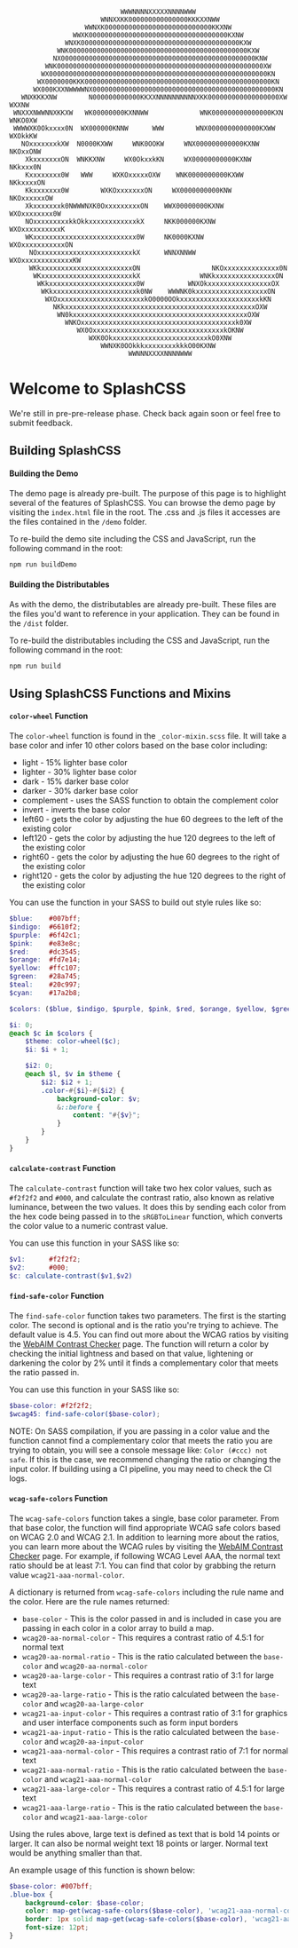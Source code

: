                                                                                
                                WWWNNNNXXXXXNNNNWWW                                 
                           WNNXXKK000000000000000KKKXXNWW                           
                       WWNXK000000000000000000000000000KKXNW                        
                    WWXK00000000000000000000000000000000000KXNW                     
                  WNXK0000000000000000000000000000000000000000KXW                   
                WNK000000000000000000000000000000000000000000000KXW                 
               NX0000000000000000000000000000000000000000000000000KNW               
             WNK0000000000000000000000000000000000000000000000000000XW              
            WX0000000000000000000000000000000000000000000000000000000KN             
           WX0000000KKK00000000000000000000000000000000000000000000000KN            
          WX000KXXNWWWWNX0000000000000000000000000000000000000000000000KN           
       WNXKKKXNW        N000000000000KKXXNNNNNNNNNNXKK000000000000000000XW    WXXNW 
     WNXXXNWWNNXKKXW   WK00000000KXNNWW             WNK000000000000000KXN  WNKO0XW  
     WWWWXK0Okxxxx0N  WX000000KNNW      WWW        WNX0000000000000KXWW  WXOkkKW    
       NOxxxxxxxkXW  N0000KXWW     WNK0OOKW     WNX000000000000KXNW   NKOxxONW     
        XkxxxxxxxON  WNKKXNW     WX0OkxxkKN     WX00000000000KXNW    NKkxxx0N       
        Kxxxxxxxx0W   WWW     WXKOxxxxxOXW    WNK0000000000KXWW    NKkxxxxON        
        Kkxxxxxxx0W        WXKOxxxxxxxON     WX0000000000KNW     NKOxxxxxxOW        
        Xkxxxxxxxk0NWWWNXK0OxxxxxxxxxON    WWX00000000KXNW     WXOxxxxxxxx0W        
        NOxxxxxxxxxkkOkkxxxxxxxxxxxxkX     NKK000000KXNW     WXOxxxxxxxxxxK         
        WKxxxxxxxxxxxxxxxxxxxxxxxxxx0W     NK0000KXNW      WXOxxxxxxxxxxxON         
         NOxxxxxxxxxxxxxxxxxxxxxxxxkX      WNNXNNWW      WXOxxxxxxxxxxxxxKW         
         WKkxxxxxxxxxxxxxxxxxxxxxxxON                  NKOxxxxxxxxxxxxxx0N          
          WKxxxxxxxxxxxxxxxxxxxxxxxkX               WNKkxxxxxxxxxxxxxxxON           
           WKkxxxxxxxxxxxxxxxxxxxxxx0W           WNXOkxxxxxxxxxxxxxxxxOX            
            WKkxxxxxxxxxxxxxxxxxxxxxk0NW    WWWNK0kxxxxxxxxxxxxxxxxxxON             
             WXOxxxxxxxxxxxxxxxxxxxxxxkO0000OOkxxxxxxxxxxxxxxxxxxxxkKN              
               NKkxxxxxxxxxxxxxxxxxxxxxxxxxxxxxxxxxxxxxxxxxxxxxxxxOXW               
                WN0kxxxxxxxxxxxxxxxxxxxxxxxxxxxxxxxxxxxxxxxxxxxxOXW                 
                  WNKOxxxxxxxxxxxxxxxxxxxxxxxxxxxxxxxxxxxxxxxk0XW                   
                     WX0OxxxxxxxxxxxxxxxxxxxxxxxxxxxxxxxxxkOKNW                     
                        WXK0OkxxxxxxxxxxxxxxxxxxxxxxxxkO0XNW                        
                           WWNXK0OOkkkxxxxxxxxkkkO00KXNW                            
                                  WWNNNXXXXNNNNWWW                                  
                                                                                

# Welcome to SplashCSS
We're still in pre-pre-release phase. Check back again soon or feel free to submit feedback.

## Building SplashCSS

#### Building the Demo
The demo page is already pre-built. The purpose of this page is to highlight several of the features of SplashCSS. You can browse the demo page by visiting the `index.html` file in the root. The .css and .js files it accesses are the files contained in the `/demo` folder.

To re-build the demo site including the CSS and JavaScript, run the following command in the root:

```PowerShell
npm run buildDemo
```

#### Building the Distributables 
As with the demo, the distributables are already pre-built. These files are the files you'd want to reference in your application. They can be found in the `/dist` folder. 

To re-build the distributables including the CSS and JavaScript, run the following command in the root:

```PowerShell
npm run build
```

## Using SplashCSS Functions and Mixins

#### `color-wheel` Function
The `color-wheel` function is found in the `_color-mixin.scss` file. It will take a base color and infer 10 other colors based on the base color including:

* light - 15% lighter base color
* lighter - 30% lighter base color
* dark - 15% darker base color
* darker - 30% darker base color
* complement - uses the SASS function to obtain the complement color
* invert - inverts the base color
* left60 - gets the color by adjusting the hue 60 degrees to the left of the existing color
* left120 - gets the color by adjusting the hue 120 degrees to the left of the existing color
* right60 - gets the color by adjusting the hue 60 degrees to the right of the existing color
* right120 - gets the color by adjusting the hue 120 degrees to the right of the existing color

You can use the function in your SASS to build out style rules like so:

```scss
$blue:    #007bff;
$indigo:  #6610f2;
$purple:  #6f42c1;
$pink:    #e83e8c;
$red:     #dc3545;
$orange:  #fd7e14;
$yellow:  #ffc107;
$green:   #28a745;
$teal:    #20c997;
$cyan:    #17a2b8;

$colors: ($blue, $indigo, $purple, $pink, $red, $orange, $yellow, $green, $teal, $cyan);

$i: 0;
@each $c in $colors {
    $theme: color-wheel($c);
    $i: $i + 1;

    $i2: 0;
    @each $l, $v in $theme {
        $i2: $i2 + 1;
        .color-#{$i}-#{$i2} {
            background-color: $v;
            &::before {
                content: "#{$v}";
            }
        }
    }
}
```

#### `calculate-contrast` Function
The `calculate-contrast` function will take two hex color values, such as `#f2f2f2` and `#000`, and calculate the contrast ratio, also known as relative luminance, between the two values. It does this by sending each color from the hex code being passed in to the `sRGBToLinear` function, which converts the color value to a numeric contrast value. 

You can use this function in your SASS like so:

```scss
$v1:      #f2f2f2;
$v2:      #000;
$c: calculate-contrast($v1,$v2)
```

#### `find-safe-color` Function
The `find-safe-color` function takes two parameters. The first is the starting color. The second is optional and is the ratio you're trying to achieve. The default value is 4.5. You can find out more about the WCAG ratios by visiting the [WebAIM Contrast Checker](https://webaim.org/resources/contrastchecker/) page. The function will return a color by checking the initial lightness and based on that value, lightening or darkening the color by 2% until it finds a complementary color that meets the ratio passed in.

You can use this function in your SASS like so:

```scss
$base-color: #f2f2f2;
$wcag45: find-safe-color($base-color);
```

NOTE: On SASS compilation, if you are passing in a color value and the function cannot find a complementary color that meets the ratio you are trying to obtain, you will see a console message like: `Color (#ccc) not safe`. If this is the case, we recommend changing the ratio or changing the input color. If building using a CI pipeline, you may need to check the CI logs.

#### `wcag-safe-colors` Function
The `wcag-safe-colors` function takes a single, base color parameter. From that base color, the function will find appropriate WCAG safe colors based on WCAG 2.0 and WCAG 2.1. In addition to learning more about the ratios, you can learn more about the WCAG rules by visiting the [WebAIM Contrast Checker](https://webaim.org/resources/contrastchecker/) page. For example, if following WCAG Level AAA, the normal text ratio should be at least 7:1. You can find that color by grabbing the return value `wcag21-aaa-normal-color`.

A dictionary is returned from `wcag-safe-colors` including the rule name and the color. Here are the rule names returned:

* `base-color` - This is the color passed in and is included in case you are passing in each color in a color array to build a map.
* `wcag20-aa-normal-color` - This requires a contrast ratio of 4.5:1 for normal text
* `wcag20-aa-normal-ratio` - This is the ratio calculated between the `base-color` and `wcag20-aa-normal-color`
* `wcag20-aa-large-color` - This requires a contrast ratio of 3:1 for large text
* `wcag20-aa-large-ratio` - This is the ratio calculated between the `base-color` and `wcag20-aa-large-color`
* `wcag21-aa-input-color` - This requires a contrast ratio of 3:1 for graphics and user interface components such as form input borders
* `wcag21-aa-input-ratio` - This is the ratio calculated between the `base-color` and `wcag20-aa-input-color`
* `wcag21-aaa-normal-color` - This requires a contrast ratio of 7:1 for normal text
* `wcag21-aaa-normal-ratio` - This is the ratio calculated between the `base-color` and `wcag21-aaa-normal-color`
* `wcag21-aaa-large-color` - This requires a contrast ratio of 4.5:1 for large text
* `wcag21-aaa-large-ratio` - This is the ratio calculated between the `base-color` and `wcag21-aaa-large-color`

Using the rules above, large text is defined as text that is bold 14 points or larger. It can also be normal weight text 18 points or larger. Normal text would be anything smaller than that.

An example usage of this function is shown below:

```scss
$base-color: #007bff;
.blue-box {
    background-color: $base-color;
    color: map-get(wcag-safe-colors($base-color), 'wcag21-aaa-normal-color');
    border: 1px solid map-get(wcag-safe-colors($base-color), 'wcag21-aa-input-color');
    font-size: 12pt;
}
```